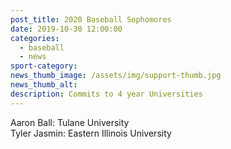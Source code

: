 ```yaml
---
post_title: 2020 Baseball Sophomores
date: 2019-10-30 12:00:00
categories:
  - baseball
  - news
sport-category:
news_thumb_image: /assets/img/support-thumb.jpg
news_thumb_alt:
description: Commits to 4 year Universities
---
```


Aaron Ball: Tulane University<br>Tyler Jasmin: Eastern Illinois University